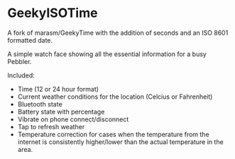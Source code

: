 GeekyISOTime
============

A fork of marasm/GeekyTime with the addition of seconds and an ISO 8601 formatted date.

A simple watch face showing all the essential information for a busy Pebbler.

Included:
 - Time (12 or 24 hour format)
 - Current weather conditions for the location (Celcius or Fahrenheit)
 - Bluetooth state
 - Battery state with percentage
 - Vibrate on phone connect/disconnect
 - Tap to refresh weather
 - Temperature correction for cases when the temperature from the internet is consistently higher/lower than the actual temperature in the area.

